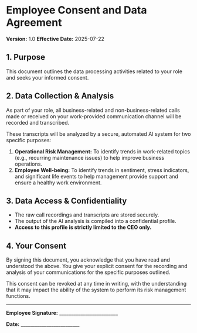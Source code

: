 # Employee Consent and Data Agreement

**Version:** 1.0
**Effective Date:** 2025-07-22

## 1. Purpose

This document outlines the data processing activities related to your role and seeks your informed consent.

## 2. Data Collection & Analysis

As part of your role, all business-related and non-business-related calls made or received on your work-provided communication channel will be recorded and transcribed.

These transcripts will be analyzed by a secure, automated AI system for two specific purposes:

1.  **Operational Risk Management:** To identify trends in work-related topics (e.g., recurring maintenance issues) to help improve business operations.
2.  **Employee Well-being:** To identify trends in sentiment, stress indicators, and significant life events to help management provide support and ensure a healthy work environment.

## 3. Data Access & Confidentiality

- The raw call recordings and transcripts are stored securely.
- The output of the AI analysis is compiled into a confidential profile.
- **Access to this profile is strictly limited to the CEO only.**

## 4. Your Consent

By signing this document, you acknowledge that you have read and understood the above. You give your explicit consent for the recording and analysis of your communications for the specific purposes outlined.

This consent can be revoked at any time in writing, with the understanding that it may impact the ability of the system to perform its risk management functions.

---

**Employee Signature:** _________________________

**Date:** _________________________